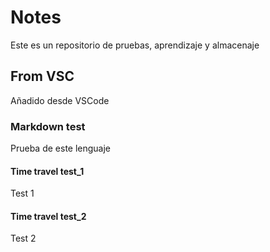 # Notes
Este es un repositorio de pruebas, aprendizaje y almacenaje

## From VSC
Añadido desde VSCode

### Markdown test
Prueba de este lenguaje

#### Time travel test_1
Test 1

#### Time travel test_2
Test 2